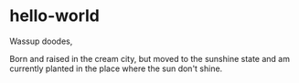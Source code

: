 # hello-world

Wassup doodes,

Born and raised in the cream city, but moved to the sunshine state and am currently planted in the place where the sun don't shine.

